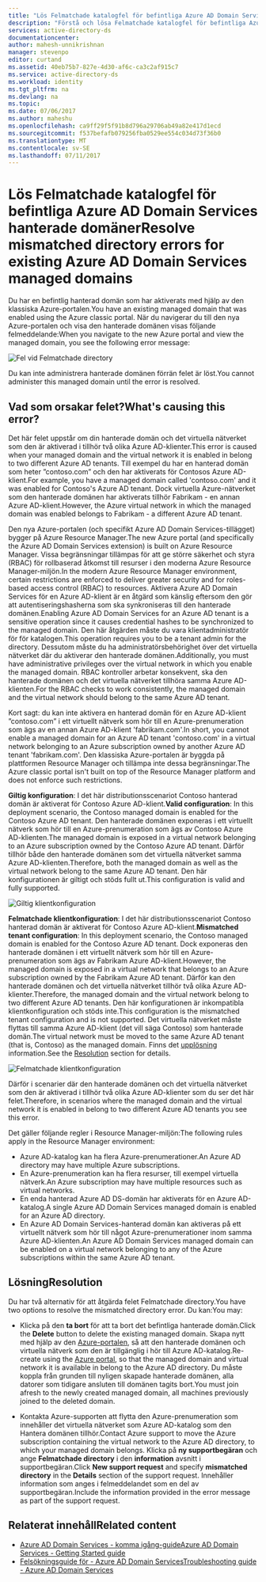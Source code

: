 ```yaml
---
title: "Lös Felmatchade katalogfel för befintliga Azure AD Domain Services hanterade domäner | Microsoft Docs"
description: "Förstå och lösa Felmatchade katalogfel för befintliga Azure AD Domain Services hanterade domäner"
services: active-directory-ds
documentationcenter: 
author: mahesh-unnikrishnan
manager: stevenpo
editor: curtand
ms.assetid: 40eb75b7-827e-4d30-af6c-ca3c2af915c7
ms.service: active-directory-ds
ms.workload: identity
ms.tgt_pltfrm: na
ms.devlang: na
ms.topic: 
ms.date: 07/06/2017
ms.author: maheshu
ms.openlocfilehash: ca9ff29f5f91b8d796a29706ab49a82e417d1ecd
ms.sourcegitcommit: f537befafb079256fba0529ee554c034d73f36b0
ms.translationtype: MT
ms.contentlocale: sv-SE
ms.lasthandoff: 07/11/2017
---
```

# <a name="resolve-mismatched-directory-errors-for-existing-azure-ad-domain-services-managed-domains"></a><span data-ttu-id="6cee5-103">Lös Felmatchade katalogfel för befintliga Azure AD Domain Services hanterade domäner</span><span class="sxs-lookup"><span data-stu-id="6cee5-103">Resolve mismatched directory errors for existing Azure AD Domain Services managed domains</span></span>
<span data-ttu-id="6cee5-104">Du har en befintlig hanterad domän som har aktiverats med hjälp av den klassiska Azure-portalen.</span><span class="sxs-lookup"><span data-stu-id="6cee5-104">You have an existing managed domain that was enabled using the Azure classic portal.</span></span> <span data-ttu-id="6cee5-105">När du navigerar du till den nya Azure-portalen och visa den hanterade domänen visas följande felmeddelande:</span><span class="sxs-lookup"><span data-stu-id="6cee5-105">When you navigate to the new Azure portal and view the managed domain, you see the following error message:</span></span>

![Fel vid Felmatchade directory](.\media\getting-started\mismatched-tenant-error.png)

<span data-ttu-id="6cee5-107">Du kan inte administrera hanterade domänen förrän felet är löst.</span><span class="sxs-lookup"><span data-stu-id="6cee5-107">You cannot administer this managed domain until the error is resolved.</span></span>


## <a name="whats-causing-this-error"></a><span data-ttu-id="6cee5-108">Vad som orsakar felet?</span><span class="sxs-lookup"><span data-stu-id="6cee5-108">What's causing this error?</span></span>
<span data-ttu-id="6cee5-109">Det här felet uppstår om din hanterade domän och det virtuella nätverket som den är aktiverad i tillhör två olika Azure AD-klienter.</span><span class="sxs-lookup"><span data-stu-id="6cee5-109">This error is caused when your managed domain and the virtual network it is enabled in belong to two different Azure AD tenants.</span></span> <span data-ttu-id="6cee5-110">Till exempel du har en hanterad domän som heter ”contoso.com” och den har aktiverats för Contosos Azure AD-klient.</span><span class="sxs-lookup"><span data-stu-id="6cee5-110">For example, you have a managed domain called 'contoso.com' and it was enabled for Contoso's Azure AD tenant.</span></span> <span data-ttu-id="6cee5-111">Dock virtuella Azure-nätverket som den hanterade domänen har aktiverats tillhör Fabrikam - en annan Azure AD-klient.</span><span class="sxs-lookup"><span data-stu-id="6cee5-111">However, the Azure virtual network in which the managed domain was enabled belongs to Fabrikam - a different Azure AD tenant.</span></span>

<span data-ttu-id="6cee5-112">Den nya Azure-portalen (och specifikt Azure AD Domain Services-tillägget) bygger på Azure Resource Manager.</span><span class="sxs-lookup"><span data-stu-id="6cee5-112">The new Azure portal (and specifically the Azure AD Domain Services extension) is built on Azure Resource Manager.</span></span> <span data-ttu-id="6cee5-113">Vissa begränsningar tillämpas för att ge större säkerhet och styra (RBAC) för rollbaserad åtkomst till resurser i den moderna Azure Resource Manager-miljön.</span><span class="sxs-lookup"><span data-stu-id="6cee5-113">In the modern Azure Resource Manager environment, certain restrictions are enforced to deliver greater security and for roles-based access control (RBAC) to resources.</span></span> <span data-ttu-id="6cee5-114">Aktivera Azure AD Domain Services för en Azure AD-klient är en åtgärd som känslig eftersom den gör att autentiseringshasherna som ska synkroniseras till den hanterade domänen.</span><span class="sxs-lookup"><span data-stu-id="6cee5-114">Enabling Azure AD Domain Services for an Azure AD tenant is a sensitive operation since it causes credential hashes to be synchronized to the managed domain.</span></span> <span data-ttu-id="6cee5-115">Den här åtgärden måste du vara klientadministratör för för katalogen.</span><span class="sxs-lookup"><span data-stu-id="6cee5-115">This operation requires you to be a tenant admin for the directory.</span></span> <span data-ttu-id="6cee5-116">Dessutom måste du ha administratörsbehörighet över det virtuella nätverket där du aktiverar den hanterade domänen.</span><span class="sxs-lookup"><span data-stu-id="6cee5-116">Additionally, you must have administrative privileges over the virtual network in which you enable the managed domain.</span></span> <span data-ttu-id="6cee5-117">RBAC kontroller arbetar konsekvent, ska den hanterade domänen och det virtuella nätverket tillhöra samma Azure AD-klienten.</span><span class="sxs-lookup"><span data-stu-id="6cee5-117">For the RBAC checks to work consistently, the managed domain and the virtual network should belong to the same Azure AD tenant.</span></span>

<span data-ttu-id="6cee5-118">Kort sagt: du kan inte aktivera en hanterad domän för en Azure AD-klient ”contoso.com” i ett virtuellt nätverk som hör till en Azure-prenumeration som ägs av en annan Azure AD-klient 'fabrikam.com'.</span><span class="sxs-lookup"><span data-stu-id="6cee5-118">In short, you cannot enable a managed domain for an Azure AD tenant 'contoso.com' in a virtual network belonging to an Azure subscription owned by another Azure AD tenant 'fabrikam.com'.</span></span> <span data-ttu-id="6cee5-119">Den klassiska Azure-portalen är byggda på plattformen Resource Manager och tillämpa inte dessa begränsningar.</span><span class="sxs-lookup"><span data-stu-id="6cee5-119">The Azure classic portal isn't built on top of the Resource Manager platform and does not enforce such restrictions.</span></span>

<span data-ttu-id="6cee5-120">**Giltig konfiguration**: I det här distributionsscenariot Contoso hanterad domän är aktiverat för Contoso Azure AD-klient.</span><span class="sxs-lookup"><span data-stu-id="6cee5-120">**Valid configuration**: In this deployment scenario, the Contoso managed domain is enabled for the Contoso Azure AD tenant.</span></span> <span data-ttu-id="6cee5-121">Den hanterade domänen exponeras i ett virtuellt nätverk som hör till en Azure-prenumeration som ägs av Contoso Azure AD-klienten.</span><span class="sxs-lookup"><span data-stu-id="6cee5-121">The managed domain is exposed in a virtual network belonging to an Azure subscription owned by the Contoso Azure AD tenant.</span></span> <span data-ttu-id="6cee5-122">Därför tillhör både den hanterade domänen som det virtuella nätverket samma Azure AD-klienten.</span><span class="sxs-lookup"><span data-stu-id="6cee5-122">Therefore, both the managed domain as well as the virtual network belong to the same Azure AD tenant.</span></span> <span data-ttu-id="6cee5-123">Den här konfigurationen är giltigt och stöds fullt ut.</span><span class="sxs-lookup"><span data-stu-id="6cee5-123">This configuration is valid and fully supported.</span></span>

![Giltig klientkonfiguration](./media/getting-started/valid-tenant-config.png)

<span data-ttu-id="6cee5-125">**Felmatchade klientkonfiguration**: I det här distributionsscenariot Contoso hanterad domän är aktiverat för Contoso Azure AD-klient.</span><span class="sxs-lookup"><span data-stu-id="6cee5-125">**Mismatched tenant configuration**: In this deployment scenario, the Contoso managed domain is enabled for the Contoso Azure AD tenant.</span></span> <span data-ttu-id="6cee5-126">Dock exponeras den hanterade domänen i ett virtuellt nätverk som hör till en Azure-prenumeration som ägs av Fabrikam Azure AD-klient.</span><span class="sxs-lookup"><span data-stu-id="6cee5-126">However, the managed domain is exposed in a virtual network that belongs to an Azure subscription owned by the Fabrikam Azure AD tenant.</span></span> <span data-ttu-id="6cee5-127">Därför kan den hanterade domänen och det virtuella nätverket tillhör två olika Azure AD-klienter.</span><span class="sxs-lookup"><span data-stu-id="6cee5-127">Therefore, the managed domain and the virtual network belong to two different Azure AD tenants.</span></span> <span data-ttu-id="6cee5-128">Den här konfigurationen är inkompatibla klientkonfiguration och stöds inte.</span><span class="sxs-lookup"><span data-stu-id="6cee5-128">This configuration is the mismatched tenant configuration and is not supported.</span></span> <span data-ttu-id="6cee5-129">Det virtuella nätverket måste flyttas till samma Azure AD-klient (det vill säga Contoso) som hanterade domän.</span><span class="sxs-lookup"><span data-stu-id="6cee5-129">The virtual network must be moved to the same Azure AD tenant (that is, Contoso) as the managed domain.</span></span> <span data-ttu-id="6cee5-130">Finns det [upplösning](#resolution) information.</span><span class="sxs-lookup"><span data-stu-id="6cee5-130">See the [Resolution](#resolution) section for details.</span></span>

![Felmatchade klientkonfiguration](./media/getting-started/mismatched-tenant-config.png)

<span data-ttu-id="6cee5-132">Därför i scenarier där den hanterade domänen och det virtuella nätverket som den är aktiverad i tillhör två olika Azure AD-klienter som du ser det här felet.</span><span class="sxs-lookup"><span data-stu-id="6cee5-132">Therefore, in scenarios where the managed domain and the virtual network it is enabled in belong to two different Azure AD tenants you see this error.</span></span>

<span data-ttu-id="6cee5-133">Det gäller följande regler i Resource Manager-miljön:</span><span class="sxs-lookup"><span data-stu-id="6cee5-133">The following rules apply in the Resource Manager environment:</span></span>
- <span data-ttu-id="6cee5-134">Azure AD-katalog kan ha flera Azure-prenumerationer.</span><span class="sxs-lookup"><span data-stu-id="6cee5-134">An Azure AD directory may have multiple Azure subscriptions.</span></span>
- <span data-ttu-id="6cee5-135">En Azure-prenumeration kan ha flera resurser, till exempel virtuella nätverk.</span><span class="sxs-lookup"><span data-stu-id="6cee5-135">An Azure subscription may have multiple resources such as virtual networks.</span></span>
- <span data-ttu-id="6cee5-136">En enda hanterad Azure AD DS-domän har aktiverats för en Azure AD-katalog.</span><span class="sxs-lookup"><span data-stu-id="6cee5-136">A single Azure AD Domain Services managed domain is enabled for an Azure AD directory.</span></span>
- <span data-ttu-id="6cee5-137">En Azure AD Domain Services-hanterad domän kan aktiveras på ett virtuellt nätverk som hör till något Azure-prenumerationer inom samma Azure AD-klienten.</span><span class="sxs-lookup"><span data-stu-id="6cee5-137">An Azure AD Domain Services managed domain can be enabled on a virtual network belonging to any of the Azure subscriptions within the same Azure AD tenant.</span></span>


## <a name="resolution"></a><span data-ttu-id="6cee5-138">Lösning</span><span class="sxs-lookup"><span data-stu-id="6cee5-138">Resolution</span></span>
<span data-ttu-id="6cee5-139">Du har två alternativ för att åtgärda felet Felmatchade directory.</span><span class="sxs-lookup"><span data-stu-id="6cee5-139">You have two options to resolve the mismatched directory error.</span></span> <span data-ttu-id="6cee5-140">Du kan:</span><span class="sxs-lookup"><span data-stu-id="6cee5-140">You may:</span></span>

- <span data-ttu-id="6cee5-141">Klicka på den **ta bort** för att ta bort det befintliga hanterade domän.</span><span class="sxs-lookup"><span data-stu-id="6cee5-141">Click the **Delete** button to delete the existing managed domain.</span></span> <span data-ttu-id="6cee5-142">Skapa nytt med hjälp av den [Azure-portalen](https://portal.azure.com), så att den hanterade domänen och virtuella nätverk som den är tillgänglig i hör till Azure AD-katalog.</span><span class="sxs-lookup"><span data-stu-id="6cee5-142">Re-create using the [Azure portal](https://portal.azure.com), so that the managed domain and virtual network it is available in belong to the Azure AD directory.</span></span> <span data-ttu-id="6cee5-143">Du måste koppla från grunden till nyligen skapade hanterade domänen, alla datorer som tidigare ansluten till domänen tagits bort.</span><span class="sxs-lookup"><span data-stu-id="6cee5-143">You must join afresh to the newly created managed domain, all machines previously joined to the deleted domain.</span></span>

- <span data-ttu-id="6cee5-144">Kontakta Azure-supporten att flytta den Azure-prenumeration som innehåller det virtuella nätverket som Azure AD-katalog som den Hantera domänen tillhör.</span><span class="sxs-lookup"><span data-stu-id="6cee5-144">Contact Azure support to move the Azure subscription containing the virtual network to the Azure AD directory, to which your managed domain belongs.</span></span> <span data-ttu-id="6cee5-145">Klicka på **ny supportbegäran** och ange **Felmatchade directory** i den **information** avsnitt i supportbegäran.</span><span class="sxs-lookup"><span data-stu-id="6cee5-145">Click **New support request** and specify **mismatched directory** in the **Details** section of the support request.</span></span> <span data-ttu-id="6cee5-146">Innehåller information som anges i felmeddelandet som en del av supportbegäran.</span><span class="sxs-lookup"><span data-stu-id="6cee5-146">Include the information provided in the error message as part of the support request.</span></span>


## <a name="related-content"></a><span data-ttu-id="6cee5-147">Relaterat innehåll</span><span class="sxs-lookup"><span data-stu-id="6cee5-147">Related content</span></span>
* [<span data-ttu-id="6cee5-148">Azure AD Domain Services - komma igång-guide</span><span class="sxs-lookup"><span data-stu-id="6cee5-148">Azure AD Domain Services - Getting Started guide</span></span>](active-directory-ds-getting-started.md)
* [<span data-ttu-id="6cee5-149">Felsökningsguide för - Azure AD Domain Services</span><span class="sxs-lookup"><span data-stu-id="6cee5-149">Troubleshooting guide - Azure AD Domain Services</span></span>](active-directory-ds-troubleshooting.md)
